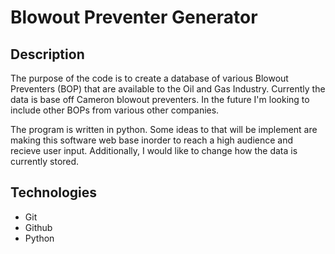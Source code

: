 # Blowout Preventer Generator

## Description
The purpose of the code is to create a database of various Blowout Preventers (BOP)
that are available to the Oil and Gas Industry. Currently the data is base off
Cameron blowout preventers. In the future I'm looking to include other BOPs 
from various other companies.

The program is written in python. Some ideas to that will be implement are making this 
software web base inorder to reach a high audience and recieve user input. Additionally,
I would like to change how the data is currently stored.

## Technologies
+ Git
+ Github
+ Python

